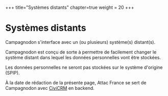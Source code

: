 +++
title="Systèmes distants"
chapter=true
weight = 20
+++

# Systèmes distants

Campagnodon s'interface avec un (ou plusieurs) système(s) distant(s).

Campagnodon est conçu de sorte à permettre de facilement changer le système
distant dans lequel les données personnelles vont être stockées.

Les données personnelles ne seront pas stockées sur le système d'origine (SPIP).

À la date de rédaction de la présente page, Attac France se sert de Campagnodon
avec [CiviCRM](./civicrm) en backend.
